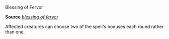 Blessing of Fervor

**Source** [_blessing of fervor_](advanced/spells/blessingOfFervor#_blessing-of-fervor)

Affected creatures can choose two of the spell's bonuses each round rather than one.

